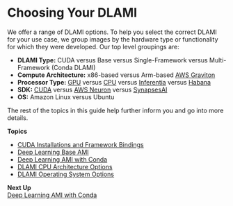 # Choosing Your DLAMI<a name="options"></a>

We offer a range of DLAMI options\. To help you select the correct DLAMI for your use case, we group images by the hardware type or functionality for which they were developed\. Our top level groupings are:
+ **DLAMI Type:** CUDA versus Base versus Single\-Framework versus Multi\-Framework \(Conda DLAMI\)
+ **Compute Architecture:** x86\-based versus Arm\-based [AWS Graviton](http://aws.amazon.com/ec2/graviton/)
+ **Processor Type:** [GPU](https://docs.aws.amazon.com/dlami/latest/devguide/gpu) versus [CPU](https://docs.aws.amazon.com/dlami/latest/devguide/cpu) versus [Inferentia](https://docs.aws.amazon.com/dlami/latest/devguide/inferentia) versus [Habana](https://docs.aws.amazon.com/dlami/latest/devguide/habana)
+ **SDK:** [CUDA](https://developer.nvidia.com/cuda-toolkit) versus [AWS Neuron](https://awsdocs-neuron.readthedocs-hosted.com/en/latest/neuron-intro/get-started.html) versus [SynapsesAI](https://github.com/HabanaAI/Setup_and_Install)
+ **OS:** Amazon Linux versus Ubuntu

The rest of the topics in this guide help further inform you and go into more details\. 

**Topics**
+ [CUDA Installations and Framework Bindings](overview-cuda.md)
+ [Deep Learning Base AMI](overview-base.md)
+ [Deep Learning AMI with Conda](overview-conda.md)
+ [DLAMI CPU Architecture Options](overview-cpu.md)
+ [DLAMI Operating System Options](overview-os.md)

**Next Up**  
[Deep Learning AMI with Conda](overview-conda.md)